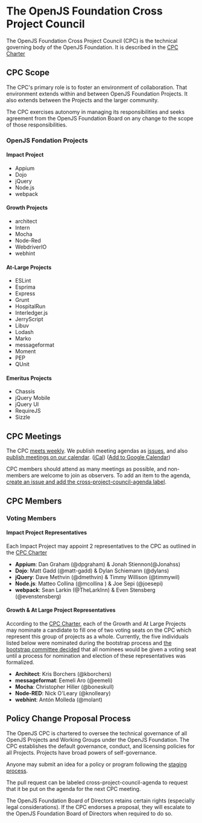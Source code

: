 # The OpenJS Foundation Cross Project Council

The OpenJS Foundation Cross Project Council (CPC) is the technical governing body of the OpenJS Foundation. It is described in the [CPC Charter](./CPC-CHARTER.md)

## CPC Scope

The CPC's primary role is to foster an environment of collaboration. That environment extends within and between OpenJS Foundation Projects. It also extends between the Projects and the larger community.

The CPC exercises autonomy in managing its responsibilities and seeks agreement from the OpenJS Foundation Board on any change to the scope of those responsibilities.

### OpenJS Fondation Projects

#### Impact Project

* Appium
* Dojo
* jQuery
* Node.js
* webpack

#### Growth Projects

* architect
* Intern
* Mocha
* Node-Red
* WebdriverIO
* webhint

#### At-Large Projects

* ESLint
* Esprima
* Express
* Grunt
* HospitalRun
* Interledger.js
* JerryScript
* Libuv
* Lodash
* Marko
* messageformat
* Moment
* PEP
* QUnit

#### Emeritus Projects

* Chassis
* jQuery Mobile
* jQuery UI
* RequireJS
* Sizzle

## CPC Meetings

The CPC [meets weekly](https://github.com/openjs-foundation/cross-project-council/issues?utf8=%E2%9C%93&q=is%3Aissue+is%3Aopen+in%3Atitle+Project+Council+Meeting+).  We publish meeting agendas as [issues](https://github.com/openjs-foundation/cross-project-council/issues?utf8=%E2%9C%93&q=is%3Aissue+is%3Aopen+in%3Atitle+Project+Council+Meeting+), and also [publish meetings on our calendar](https://calendar.google.com/calendar/embed?src=linuxfoundation.org_fuop4ufv766f9avc517ujs4i0g%40group.calendar.google.com). ([iCal](https://calendar.google.com/calendar/ical/linuxfoundation.org_fuop4ufv766f9avc517ujs4i0g%40group.calendar.google.com/public/basic.ics)) ([Add to Google Calendar](https://calendar.google.com/calendar?cid=bGludXhmb3VuZGF0aW9uLm9yZ19mdW9wNHVmdjc2NmY5YXZjNTE3dWpzNGkwZ0Bncm91cC5jYWxlbmRhci5nb29nbGUuY29t))

CPC members should attend as many meetings as possible, and non-members are welcome to join as observers.  To add an item to the agenda, [create an issue and add the cross-project-council-agenda label](https://github.com/openjs-foundation/cross-project-council/issues?q=is%3Aissue+is%3Aopen+label%3Across-project-council-agenda).  

## CPC Members

### Voting Members

#### Impact Project Representatives

Each Impact Project may appoint 2 representatives to the CPC as outlined in the [CPC Charter](https://github.com/openjs-foundation/cross-project-council/blob/master/CPC-CHARTER.md#voting-members)

- **Appium**: Dan Graham (@dpgraham) & Jonah Stiennon(@Jonahss)
- **Dojo**: Matt Gadd (@matt-gadd) & Dylan Schiemann (@dylans)
- **jQuery**: Dave Methvin (@dmethvin) & Timmy Willison (@timmywil)
- **Node.js**: Matteo Collina (@mcollina ) & Joe Sepi (@joesepi)
- **webpack**: Sean Larkin (@TheLarkInn) & Even Stensberg (@evenstensberg)

#### Growth & At Large Project Representatives

According to the [CPC Charter](https://github.com/openjs-foundation/cross-project-council/blob/master/CPC-CHARTER.md#voting-members), each of the Growth and At Large Projects may nominate a candidate to fill one of two voting seats on the CPC which represent this group of projects as a whole. Currently, the five individuals listed below were nominated during the bootstrap process and [the bootstrap committee decided](https://github.com/openjs-foundation/cross-project-council/issues/152) that all nominees would be given a voting seat until a process for nomination and election of these representatives was formalized.

- **Architect**: Kris Borchers (@kborchers)
- **messageformat**: Eemeli Aro (@eemeli)
- **Mocha**: Christopher Hiller (@boneskull)
- **Node-RED**: Nick O'Leary (@knolleary)
- **webhint**: Antón Molleda (@molant)

<!-- ### Regular Members -->

<!-- ### Observers -->

## Policy Change Proposal Process

The OpenJS CPC is chartered to oversee the technical governance of all OpenJS Projects and Working Groups under the OpenJS Foundation. The CPC establishes the default governance, conduct, and licensing policies for all Projects. Projects have broad powers of self-governance.

Anyone may submit an idea for a policy or program following the [staging process](STAGING_PROCESS.md).

The pull request can be labeled cross-project-council-agenda to request that it be put on the agenda for the next CPC meeting.

The OpenJS Foundation Board of Directors retains certain rights (especially legal considerations). If the CPC endorses a proposal, they will escalate to the OpenJS Foundation Board of Directors when required to do so.

